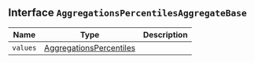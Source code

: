 ## Interface `AggregationsPercentilesAggregateBase`

| Name | Type | Description |
| - | - | - |
| `values` | [AggregationsPercentiles](./AggregationsPercentiles.md) | &nbsp; |
